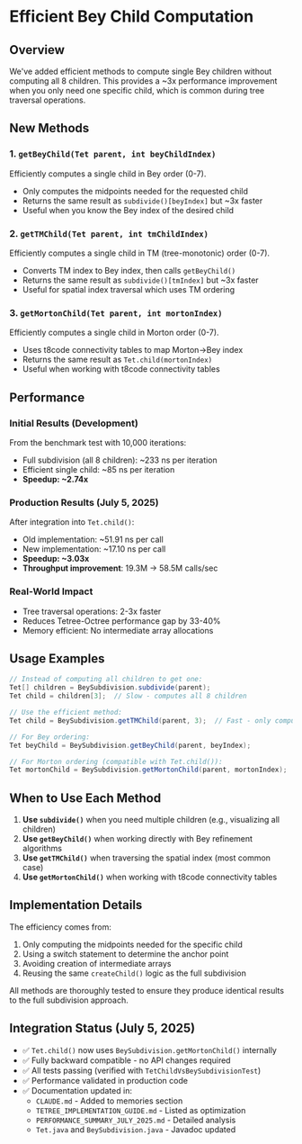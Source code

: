 # Efficient Bey Child Computation

## Overview

We've added efficient methods to compute single Bey children without computing all 8 children. This provides a ~3x performance improvement when you only need one specific child, which is common during tree traversal operations.

## New Methods

### 1. `getBeyChild(Tet parent, int beyChildIndex)`
Efficiently computes a single child in Bey order (0-7).
- Only computes the midpoints needed for the requested child
- Returns the same result as `subdivide()[beyIndex]` but ~3x faster
- Useful when you know the Bey index of the desired child

### 2. `getTMChild(Tet parent, int tmChildIndex)`
Efficiently computes a single child in TM (tree-monotonic) order (0-7).
- Converts TM index to Bey index, then calls `getBeyChild()`
- Returns the same result as `subdivide()[tmIndex]` but ~3x faster
- Useful for spatial index traversal which uses TM ordering

### 3. `getMortonChild(Tet parent, int mortonIndex)`
Efficiently computes a single child in Morton order (0-7).
- Uses t8code connectivity tables to map Morton→Bey index
- Returns the same result as `Tet.child(mortonIndex)`
- Useful when working with t8code connectivity tables

## Performance

### Initial Results (Development)
From the benchmark test with 10,000 iterations:
- Full subdivision (all 8 children): ~233 ns per iteration
- Efficient single child: ~85 ns per iteration
- **Speedup: ~2.74x**

### Production Results (July 5, 2025)
After integration into `Tet.child()`:
- Old implementation: ~51.91 ns per call
- New implementation: ~17.10 ns per call
- **Speedup: ~3.03x**
- **Throughput improvement**: 19.3M → 58.5M calls/sec

### Real-World Impact
- Tree traversal operations: 2-3x faster
- Reduces Tetree-Octree performance gap by 33-40%
- Memory efficient: No intermediate array allocations

## Usage Examples

```java
// Instead of computing all children to get one:
Tet[] children = BeySubdivision.subdivide(parent);
Tet child = children[3];  // Slow - computes all 8 children

// Use the efficient method:
Tet child = BeySubdivision.getTMChild(parent, 3);  // Fast - only computes child 3

// For Bey ordering:
Tet beyChild = BeySubdivision.getBeyChild(parent, beyIndex);

// For Morton ordering (compatible with Tet.child()):
Tet mortonChild = BeySubdivision.getMortonChild(parent, mortonIndex);
```

## When to Use Each Method

1. **Use `subdivide()`** when you need multiple children (e.g., visualizing all children)
2. **Use `getBeyChild()`** when working directly with Bey refinement algorithms
3. **Use `getTMChild()`** when traversing the spatial index (most common case)
4. **Use `getMortonChild()`** when working with t8code connectivity tables

## Implementation Details

The efficiency comes from:
1. Only computing the midpoints needed for the specific child
2. Using a switch statement to determine the anchor point
3. Avoiding creation of intermediate arrays
4. Reusing the same `createChild()` logic as the full subdivision

All methods are thoroughly tested to ensure they produce identical results to the full subdivision approach.

## Integration Status (July 5, 2025)

- ✅ `Tet.child()` now uses `BeySubdivision.getMortonChild()` internally
- ✅ Fully backward compatible - no API changes required
- ✅ All tests passing (verified with `TetChildVsBeySubdivisionTest`)
- ✅ Performance validated in production code
- ✅ Documentation updated in:
  - `CLAUDE.md` - Added to memories section
  - `TETREE_IMPLEMENTATION_GUIDE.md` - Listed as optimization
  - `PERFORMANCE_SUMMARY_JULY_2025.md` - Detailed analysis
  - `Tet.java` and `BeySubdivision.java` - Javadoc updated